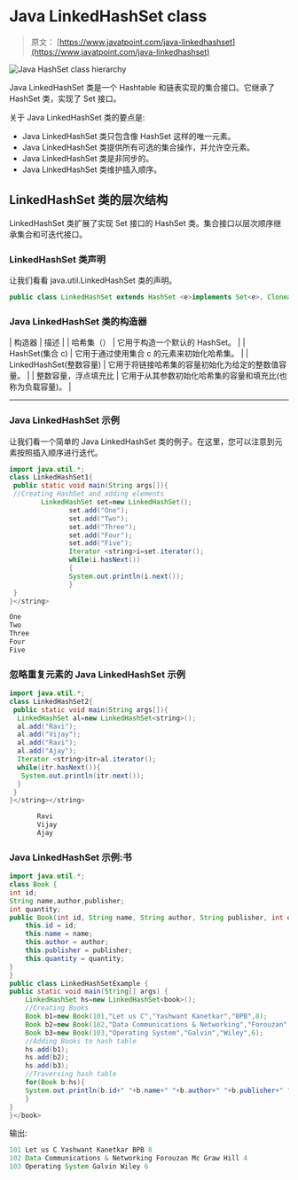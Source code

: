 # Java LinkedHashSet class

> 原文： [https://www.javatpoint.com/java-linkedhashset](https://www.javatpoint.com/java-linkedhashset)

![Java HashSet class hierarchy](../img/49b0ece9d1205ac9628836812e94a35a.png)

Java LinkedHashSet 类是一个 Hashtable 和链表实现的集合接口。它继承了 HashSet 类，实现了 Set 接口。

关于 Java LinkedHashSet 类的要点是:

*   Java LinkedHashSet 类只包含像 HashSet 这样的唯一元素。
*   Java LinkedHashSet 类提供所有可选的集合操作，并允许空元素。
*   Java LinkedHashSet 类是非同步的。
*   Java LinkedHashSet 类维护插入顺序。

## LinkedHashSet 类的层次结构

LinkedHashSet 类扩展了实现 Set 接口的 HashSet 类。集合接口以层次顺序继承集合和可迭代接口。

### LinkedHashSet 类声明

让我们看看 java.util.LinkedHashSet 类的声明。

```java
public class LinkedHashSet extends HashSet <e>implements Set<e>, Cloneable, Serializable</e></e> 
```

### Java LinkedHashSet 类的构造器

| 构造器 | 描述 |
| 哈希集（） | 它用于构造一个默认的 HashSet。 |
| HashSet(集合 c) | 它用于通过使用集合 c 的元素来初始化哈希集。 |
| LinkedHashSet(整数容量) | 它用于将链接哈希集的容量初始化为给定的整数值容量。 |
| 整数容量，浮点填充比 | 它用于从其参数初始化哈希集的容量和填充比(也称为负载容量)。 |

* * *

### Java LinkedHashSet 示例

让我们看一个简单的 Java LinkedHashSet 类的例子。在这里，您可以注意到元素按照插入顺序进行迭代。

```java
import java.util.*;
class LinkedHashSet1{
 public static void main(String args[]){
 //Creating HashSet and adding elements
	    LinkedHashSet set=new LinkedHashSet();
			   set.add("One");  
			   set.add("Two");  
			   set.add("Three"); 
			   set.add("Four");
			   set.add("Five");
			   Iterator <string>i=set.iterator();
			   while(i.hasNext())
			   {
			   System.out.println(i.next());
			   }
 }
}</string> 
```

```java
One
Two
Three
Four
Five

```

### 忽略重复元素的 Java LinkedHashSet 示例

```java
import java.util.*;
class LinkedHashSet2{
 public static void main(String args[]){
  LinkedHashSet al=new LinkedHashSet<string>();
  al.add("Ravi");
  al.add("Vijay");
  al.add("Ravi");
  al.add("Ajay");
  Iterator <string>itr=al.iterator();
  while(itr.hasNext()){
   System.out.println(itr.next());
  }
 }
}</string></string> 
```

```java
       Ravi
       Vijay
       Ajay

```

### Java LinkedHashSet 示例:书

```java
import java.util.*;
class Book {
int id;
String name,author,publisher;
int quantity;
public Book(int id, String name, String author, String publisher, int quantity) {
	this.id = id;
	this.name = name;
	this.author = author;
	this.publisher = publisher;
	this.quantity = quantity;
}
}
public class LinkedHashSetExample {
public static void main(String[] args) {
	LinkedHashSet hs=new LinkedHashSet<book>();
	//Creating Books
	Book b1=new Book(101,"Let us C","Yashwant Kanetkar","BPB",8);
	Book b2=new Book(102,"Data Communications & Networking","Forouzan","Mc Graw Hill",4);
	Book b3=new Book(103,"Operating System","Galvin","Wiley",6);
	//Adding Books to hash table
	hs.add(b1);
	hs.add(b2);
	hs.add(b3);
	//Traversing hash table
	for(Book b:hs){
	System.out.println(b.id+" "+b.name+" "+b.author+" "+b.publisher+" "+b.quantity);
	}
}
}</book> 
```

输出:

```java
101 Let us C Yashwant Kanetkar BPB 8
102 Data Communications & Networking Forouzan Mc Graw Hill 4
103 Operating System Galvin Wiley 6

```